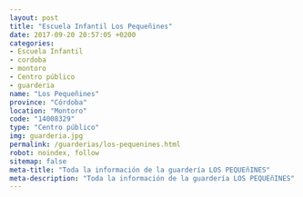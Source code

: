 ```yaml
---
layout: post
title: "Escuela Infantil Los Pequeñines"
date: 2017-09-20 20:57:05 +0200
categories:
- Escuela Infantil
- cordoba
- montoro
- Centro público
- guarderia
name: "Los Pequeñines"
province: "Córdoba"
location: "Montoro"
code: "14008329"
type: "Centro público"
img: guarderia.jpg
permalink: /guarderias/los-pequenines.html
robot: noindex, follow
sitemap: false
meta-title: "Toda la información de la guardería LOS PEQUEñINES"
meta-description: "Toda la información de la guardería LOS PEQUEñINES"
---
```

